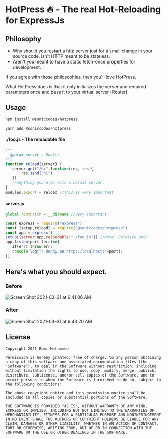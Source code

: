 # HotPress 🔥 - The real Hot-Reloading for ExpressJs
## Philosophy
- Why should you restart a http server just for a small change in your source code. isn't HTTP meant to be stateless.
- Aren't you meant to have a static fetch-once properties for development.

If you agree with those philosophies, then you'll love HotPress. 

What HotPress does is that it only initializes the server and required parameters once and pass it to your virtual server (Router).

## Usage
```shell
npm install @soniccodes/hotpress
```

```shell
yarn add @soniccodes/hotpress
```


#### ./foo.js - The reloadable file
```js
/**
  @param server : Router
**/
function reload(server) {
   server.get("/hi",function(req, res){
       res.send("hi")
   })
   //Anything you'd do with a normal server.  
}
modules.export = reload //This is very important
```

#### server.js 
```js
global.rootPatch = __dirname //Very important

const express = require("express")
const {setup,reload} = require("@soniccodes/hotpress")
const app = express()
setup({server:app,reloadable:"./foo.js"}) //Note: Relative path
app.listen(port,(err)=>{
   if(err) throw err;
   console.log("⚡ Ready on http://localhost:"+port);
})
```

## Here's what you should expect.
### Before
![Screen Shot 2021-03-31 at 6 41 06 AM](https://user-images.githubusercontent.com/48802163/113087341-17a60e00-91ec-11eb-8d6e-4aab02c5a73c.png)

### After
![Screen Shot 2021-03-31 at 6 43 20 AM](https://user-images.githubusercontent.com/48802163/113087495-66ec3e80-91ec-11eb-9329-b5de4916a8d4.png)

## License
```
Copyright 2021 Rami Mohammed

Permission is hereby granted, free of charge, to any person obtaining a copy of this software and associated documentation files (the "Software"), to deal in the Software without restriction, including without limitation the rights to use, copy, modify, merge, publish, distribute, sublicense, and/or sell copies of the Software, and to permit persons to whom the Software is furnished to do so, subject to the following conditions:

The above copyright notice and this permission notice shall be included in all copies or substantial portions of the Software.

THE SOFTWARE IS PROVIDED "AS IS", WITHOUT WARRANTY OF ANY KIND, EXPRESS OR IMPLIED, INCLUDING BUT NOT LIMITED TO THE WARRANTIES OF MERCHANTABILITY, FITNESS FOR A PARTICULAR PURPOSE AND NONINFRINGEMENT. IN NO EVENT SHALL THE AUTHORS OR COPYRIGHT HOLDERS BE LIABLE FOR ANY CLAIM, DAMAGES OR OTHER LIABILITY, WHETHER IN AN ACTION OF CONTRACT, TORT OR OTHERWISE, ARISING FROM, OUT OF OR IN CONNECTION WITH THE SOFTWARE OR THE USE OR OTHER DEALINGS IN THE SOFTWARE.
```

